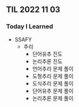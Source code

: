 ## TIL 2022 11 03

### Today I Learned

- SSAFY
  - 추리
    - 단어유추 진도
    - 논리추론 진도
    - 언어추리 문제 풀이
    - 도형추리 문제 풀이
    - 도식추리 문제 풀이
    - 단어유추 문제 풀이
    - 논리추론 문제 풀이

